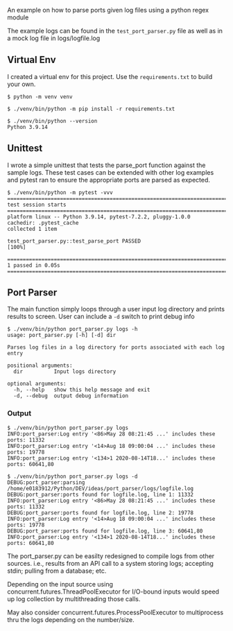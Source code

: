 An example on how to parse ports given log files using a python regex module

The example logs can be found in the `test_port_parser.py` file as well as in a mock log file in logs/logfile.log

## Virtual Env
I created a virtual env for this project. Use the `requirements.txt` to build your own.
```
$ python -m venv venv

$ ./venv/bin/python -m pip install -r requirements.txt

$ ./venv/bin/python --version
Python 3.9.14
```

## Unittest
I wrote a simple unittest that tests the parse_port function against the sample logs. These test cases can be extended with other log examples and pytest ran to ensure the appropriate ports are parsed as expected.

```
$ ./venv/bin/python -m pytest -vvv
========================================================================== test session starts ==========================================================================
platform linux -- Python 3.9.14, pytest-7.2.2, pluggy-1.0.0 
cachedir: .pytest_cache
collected 1 item                                                                                                                                                        

test_port_parser.py::test_parse_port PASSED                                                                                                                       [100%]

=========================================================================== 1 passed in 0.05s ===========================================================================

```

## Port Parser
The main function simply loops through a user input log directory and prints results to screen. User can include a `-d` switch to print debug info
```
$ ./venv/bin/python port_parser.py logs -h
usage: port_parser.py [-h] [-d] dir

Parses log files in a log directory for ports associated with each log entry

positional arguments:
  dir          Input logs directory

optional arguments:
  -h, --help   show this help message and exit
  -d, --debug  output debug information
```

### Output
```
$ ./venv/bin/python port_parser.py logs
INFO:port_parser:Log entry '<86>May 28 08:21:45 ...' includes these ports: 11332
INFO:port_parser:Log entry '<14>Aug 18 09:00:04 ...' includes these ports: 19778
INFO:port_parser:Log entry '<134>1 2020-08-14T18...' includes these ports: 60641,80

$ ./venv/bin/python port_parser.py logs -d
DEBUG:port_parser:parsing /home/e0183912/Python/DEV/ideas/port_parser/logs/logfile.log
DEBUG:port_parser:ports found for logfile.log, line 1: 11332
INFO:port_parser:Log entry '<86>May 28 08:21:45 ...' includes these ports: 11332
DEBUG:port_parser:ports found for logfile.log, line 2: 19778
INFO:port_parser:Log entry '<14>Aug 18 09:00:04 ...' includes these ports: 19778
DEBUG:port_parser:ports found for logfile.log, line 3: 60641,80
INFO:port_parser:Log entry '<134>1 2020-08-14T18...' includes these ports: 60641,80
```

The port_parser.py can be easilty redesigned to compile logs from other sources. i.e., results from an API call to a system storing logs; accepting stdin; pulling from a database; etc.

Depending on the input source using concurrent.futures.ThreadPoolExecutor for I/O-bound inputs would speed up log collection by multithreading those calls.

May also consider concurrent.futures.ProcessPoolExecutor to multiprocess thru the logs depending on the number/size.